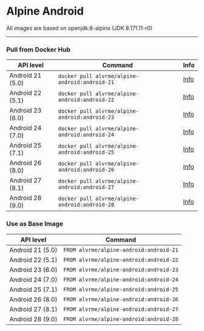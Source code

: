 # Alpine Android

All images are based on openjdk:8-alpine (JDK 8.171.11-r0)

---

### Pull from Docker Hub
| API level | Command | Info |
| --------- | ------- | ---- |
| Android 21 (5.0) | `docker pull alvrme/alpine-android:android-21` | [Info](https://github.com/alvr/alpine-android/tree/master/android-21) |
| Android 22 (5.1) | `docker pull alvrme/alpine-android:android-22` | [Info](https://github.com/alvr/alpine-android/tree/master/android-22) |
| Android 23 (6.0) | `docker pull alvrme/alpine-android:android-23` | [Info](https://github.com/alvr/alpine-android/tree/master/android-23) |
| Android 24 (7.0) | `docker pull alvrme/alpine-android:android-24` | [Info](https://github.com/alvr/alpine-android/tree/master/android-24) |
| Android 25 (7.1) | `docker pull alvrme/alpine-android:android-25` | [Info](https://github.com/alvr/alpine-android/tree/master/android-25) |
| Android 26 (8.0) | `docker pull alvrme/alpine-android:android-26` | [Info](https://github.com/alvr/alpine-android/tree/master/android-26) |
| Android 27 (8.1) | `docker pull alvrme/alpine-android:android-27` | [Info](https://github.com/alvr/alpine-android/tree/master/android-27) |
| Android 28 (9.0) | `docker pull alvrme/alpine-android:android-28` | [Info](https://github.com/alvr/alpine-android/tree/master/android-28) |


### Use as Base Image
| API level | Command |
| --------- | ------- |
| Android 21 (5.0) | `FROM alvrme/alpine-android:android-21` |
| Android 22 (5.1) | `FROM alvrme/alpine-android:android-22` |
| Android 23 (6.0) | `FROM alvrme/alpine-android:android-23` |
| Android 24 (7.0) | `FROM alvrme/alpine-android:android-24` |
| Android 25 (7.1) | `FROM alvrme/alpine-android:android-25` |
| Android 26 (8.0) | `FROM alvrme/alpine-android:android-26` |
| Android 27 (8.1) | `FROM alvrme/alpine-android:android-27` |
| Android 28 (9.0) | `FROM alvrme/alpine-android:android-28` |